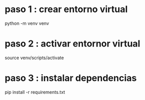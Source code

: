 # paso 1 : crear entorno virtual
python -m venv venv

# paso 2 : activar entornor virtual
source venv/scripts/activate

# paso 3 : instalar dependencias
pip install -r requirements.txt